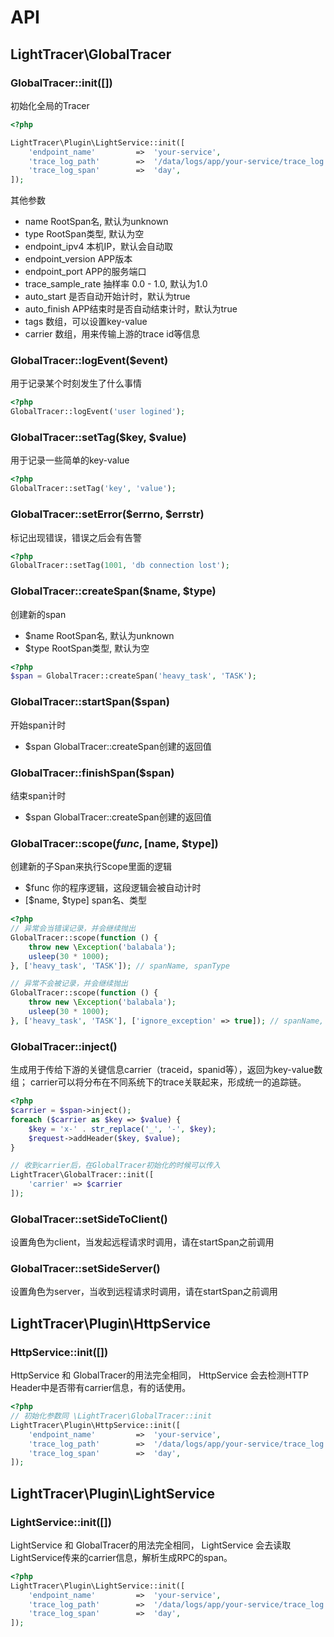 API
===

## LightTracer\GlobalTracer

### GlobalTracer::init([])

初始化全局的Tracer

```php
<?php

LightTracer\Plugin\LightService::init([
    'endpoint_name'         =>  'your-service',                          // 必填：服务名称，一般为服务的名称或域名
    'trace_log_path'        =>  '/data/logs/app/your-service/trace_log', // 必填：日志文件存放目录，请确保有写权限
    'trace_log_span'        =>  'day',                                   // 必填：day 按天分隔文件
]);
```

其他参数
* name RootSpan名, 默认为unknown
* type RootSpan类型, 默认为空
* endpoint_ipv4 本机IP，默认会自动取
* endpoint_version APP版本
* endpoint_port APP的服务端口
* trace_sample_rate 抽样率 0.0 - 1.0, 默认为1.0
* auto_start 是否自动开始计时，默认为true
* auto_finish APP结束时是否自动结束计时，默认为true
* tags 数组，可以设置key-value
* carrier 数组，用来传输上游的trace id等信息

### GlobalTracer::logEvent($event) 

用于记录某个时刻发生了什么事情

```php
<?php
GlobalTracer::logEvent('user logined');
```

### GlobalTracer::setTag($key, $value) 

用于记录一些简单的key-value

```php
<?php
GlobalTracer::setTag('key', 'value');
```

### GlobalTracer::setError($errno, $errstr)

标记出现错误，错误之后会有告警

```php
<?php
GlobalTracer::setTag(1001, 'db connection lost');
```

### GlobalTracer::createSpan($name, $type)

创建新的span
* $name RootSpan名, 默认为unknown
* $type RootSpan类型, 默认为空
 
```php
<?php
$span = GlobalTracer::createSpan('heavy_task', 'TASK');
```

### GlobalTracer::startSpan($span)

开始span计时
* $span GlobalTracer::createSpan创建的返回值

### GlobalTracer::finishSpan($span)

结束span计时
* $span GlobalTracer::createSpan创建的返回值

### GlobalTracer::scope($func, [$name, $type])

创建新的子Span来执行Scope里面的逻辑
* $func 你的程序逻辑，这段逻辑会被自动计时
* [$name, $type] span名、类型

```php
<?php
// 异常会当错误记录，并会继续抛出
GlobalTracer::scope(function () {
    throw new \Exception('balabala');
    usleep(30 * 1000);
}, ['heavy_task', 'TASK']); // spanName, spanType

// 异常不会被记录，并会继续抛出
GlobalTracer::scope(function () {
    throw new \Exception('balabala');
    usleep(30 * 1000);
}, ['heavy_task', 'TASK'], ['ignore_exception' => true]); // spanName, spanType
```

### GlobalTracer::inject()

生成用于传给下游的关键信息carrier（traceid，spanid等），返回为key-value数组；
carrier可以将分布在不同系统下的trace关联起来，形成统一的追踪链。

```php
<?php
$carrier = $span->inject();
foreach ($carrier as $key => $value) {
    $key = 'x-' . str_replace('_', '-', $key);
    $request->addHeader($key, $value);
}

// 收到carrier后，在GlobalTracer初始化的时候可以传入
LightTracer\GlobalTracer::init([
    'carrier' => $carrier
]);
```

### GlobalTracer::setSideToClient()

设置角色为client，当发起远程请求时调用，请在startSpan之前调用

### GlobalTracer::setSideServer()

设置角色为server，当收到远程请求时调用，请在startSpan之前调用

## LightTracer\Plugin\HttpService

### HttpService::init([])
HttpService 和 GlobalTracer的用法完全相同，
HttpService 会去检测HTTP Header中是否带有carrier信息，有的话使用。

```php
<?php
// 初始化参数同 \LightTracer\GlobalTracer::init
LightTracer\Plugin\HttpService::init([
    'endpoint_name'         =>  'your-service',                          // 必填：服务名称，一般为服务的名称或域名
    'trace_log_path'        =>  '/data/logs/app/your-service/trace_log', // 必填：日志文件存放目录，请确保有写权限
    'trace_log_span'        =>  'day',                                   // 必填：day 按天分隔文件
]);
```

## LightTracer\Plugin\LightService

### LightService::init([])
LightService 和 GlobalTracer的用法完全相同，
LightService 会去读取LightService传来的carrier信息，解析生成RPC的span。

```php
<?php
LightTracer\Plugin\LightService::init([
    'endpoint_name'         =>  'your-service',                          // 必填：服务名称，一般为服务的名称或域名
    'trace_log_path'        =>  '/data/logs/app/your-service/trace_log', // 必填：日志文件存放目录，请确保有写权限
    'trace_log_span'        =>  'day',                                   // 必填：day 按天分隔文件
]);

```
